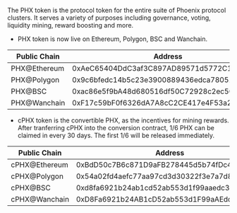 
The PHX token is the protocol token for the entire suite of Phoenix protocol clusters. It serves a variety of purposes including governance, voting, liquidity mining, reward boosting and more.

+ PHX token is now live on Ethereum, Polygon, BSC and Wanchain.

|Public Chain |Address  |
| --- | --- |
| PHX@Ethereum  |  0xAeC65404DdC3af3C897AD89571d5772C1A695F22   |
| PHX@Polygon   | 0x9c6bfedc14b5c23e3900889436edca7805170f01|
| PHX@BSC    |   0xac86e5f9bA48d680516df50C72928c2ec50F3025  |
| PHX@Wanchain | 0xF17c59bF0f6326dA7A8cC2CE417e4F53a26707bd   |


+ cPHX token is the convertible PHX, as the incentives for mining rewards. After tranferring cPHX into the conversion contract, 1/6 PHX can be claimed in every 30 days. The first 1/6 will be released immediately.

|Public Chain |Address  |
| --- | --- |
| cPHX@Ethereum  |  0xBdD50c7B6c871D9aFB278445d5b74fDc4705a234  |
| cPHX@Polygon |  0x54a02fd4aefc77aa97cd3d30322f3e7a7d875a27   |
| cPHX@BSC    |   0xd8fa6921b24ab1cd52ab553d1f99aaedc321e562  |
| cPHX@Wanchain | 0xD8Fa6921b24AB1cD52ab553d1F99aAEdc321e562   |








